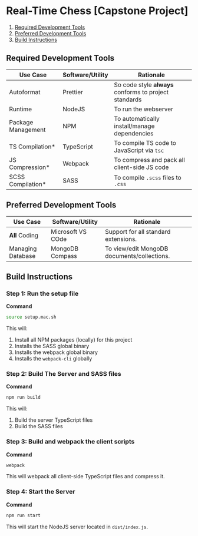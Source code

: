 # Real-Time Chess [Capstone Project]

1. [Required Development Tools](#required-development-tools)
2. [Preferred Development Tools](#preferred-development-tools)
3. [Build Instructions](#build-instructions)

## Required Development Tools

| Use Case           | Software/Utility | Rationale                                              |
| ------------------ | ---------------- | ------------------------------------------------------ |
| Autoformat         | Prettier         | So code style **always** conforms to project standards |
| Runtime            | NodeJS           | To run the webserver                                   |
| Package Management | NPM              | To automatically install/manage dependencies           |
| TS Compilation\*   | TypeScript       | To compile TS code to JavaScript via `tsc`             |
| JS Compression\*   | Webpack          | To compress and pack all client-side JS code           |
| SCSS Compilation\* | SASS             | To compile `.scss` files to `.css`                     |

## Preferred Development Tools

| Use Case          | Software/Utility  | Rationale                                   |
| ----------------- | ----------------- | ------------------------------------------- |
| **All** Coding    | Microsoft VS COde | Support for all standard extensions.        |
| Managing Database | MongoDB Compass   | To view/edit MongoDB documents/collections. |

## Build Instructions

### Step 1: Run the setup file

**Command**

```bash
source setup.mac.sh
```

This will:

1. Install all NPM packages (locally) for this project
2. Installs the SASS global binary
3. Installs the webpack global binary
4. Installs the `webpack-cli` globally

### Step 2: Build The Server and SASS files

**Command**

```bash
npm run build
```

This will:

1. Build the server TypeScript files
2. Build the SASS files

### Step 3: Build and webpack the client scripts

**Command**

```bash
webpack
```

This will webpack all client-side TypeScript files and compress it.

### Step 4: Start the Server

**Command**

```bash
npm run start
```

This will start the NodeJS server located in `dist/index.js`.

